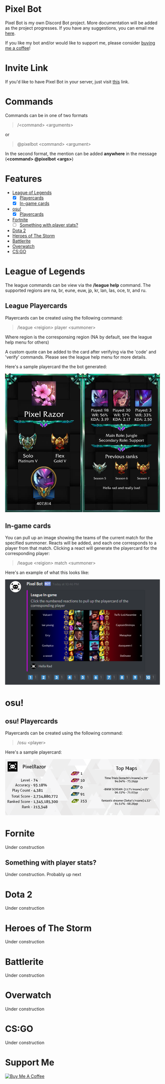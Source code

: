 # Pixel Bot
Pixel Bot is my own Discord Bot project. More documentation will be added as the project progresses. If you have any suggestions, you can email me [here](mailto:pixelrazor@gmail.com). 

If you like my bot and/or would like to support me, please consider [buying me a coffee](#coffee)!

# Invite Link
If you'd like to have Pixel Bot in your server, just visit [this](https://discordapp.com/oauth2/authorize?client_id=394239904231718912&scope=bot&permissions=191488) link.

# Commands
Commands can be in one of two formats
> \/\<command\> \<arguments\>

or
> @pixelbot \<command\> \<argument\>

In the second format, the mention can be added __anywhere__ in the message (**\<command\> @pixelbot \<args\>**)
# Features
- [League of Legends](#league)
    - [x] [Playercards](#lcard)
    - [x] [In-game cards](#lingame)
- [osu!](#osu)
    - [x] [Playercards](#osucard)
- [Fortnite](#fortnite)
    - [ ] [Something with player stats?](#fstats)
- [Dota 2](#dota2)
- [Heroes of The Storm](#hots)
- [Battlerite](#brite)
- [Overwatch](#owatch)
- [CS:GO](csgo)
# League of Legends<a name='league'></a>
The league commands can be view via the **\/league help** command. The supported regions are na, br, eune, euw, jp, kr, lan, las, oce, tr, and ru.
## League Playercards<a name='lcard'></a>
Playercards can be created using the following command:
>\/league \<reigion\> player \<summoner\>

Where region is the corresponsing region (NA by default, see the league help menu for others)

A custom quote can be added to the card after verifying via the 'code' and 'verify' commands. Please see the league help menu for more details.

Here's a sample playercard the the bot generated:

![example playercard](leaguePlayercard.png)

## In-game cards <a name="lingame"></a>
You can pull up an image showing the teams of the current match for the specified summoner. Reacts will be added, and each one corresponds to a player from that match. Clicking a react will generate the playercard for the corresponding player:
>\/league \<reigion\> match \<summoner\>

Here's an example of what this looks like:

![example in-game card](leagueingame.png)
# osu!<a name="osu"></a>
## osu! Playercards<a name='osucard'></a>
Playercards can be created using the following command:
>\/osu \<player\>

Here's a sample playercard:

![example playercard](osuPlayercard.png)
# Fornite<a name="fortnite"></a>
Under construction
## Something with player stats?<a name="fstats"></a>
Under construction. Probably up next
# Dota 2<a name="dota2"></a>
Under construction
# Heroes of The Storm<a name="hots"></a>
Under construction
# Battlerite<a name="brite"></a>
Under construction
# Overwatch<a name="owatch"></a>
Under construction
# CS:GO<a name="csgo"></a>
Under construction
# Support Me

<a href="https://www.buymeacoffee.com/iZ1Dhem" target="_blank" name="coffee"><img src="https://www.buymeacoffee.com/assets/img/custom_images/purple_img.png" alt="Buy Me A Coffee" style="height: auto !important;width: auto !important;" ></a>
